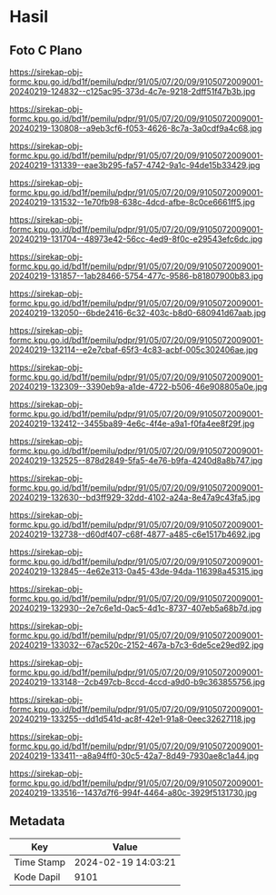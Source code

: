# Hasil

## Foto C Plano

https://sirekap-obj-formc.kpu.go.id/bd1f/pemilu/pdpr/91/05/07/20/09/9105072009001-20240219-124832--c125ac95-373d-4c7e-9218-2dff51f47b3b.jpg

https://sirekap-obj-formc.kpu.go.id/bd1f/pemilu/pdpr/91/05/07/20/09/9105072009001-20240219-130808--a9eb3cf6-f053-4626-8c7a-3a0cdf9a4c68.jpg

https://sirekap-obj-formc.kpu.go.id/bd1f/pemilu/pdpr/91/05/07/20/09/9105072009001-20240219-131339--eae3b295-fa57-4742-9a1c-94de15b33429.jpg

https://sirekap-obj-formc.kpu.go.id/bd1f/pemilu/pdpr/91/05/07/20/09/9105072009001-20240219-131532--1e70fb98-638c-4dcd-afbe-8c0ce6661ff5.jpg

https://sirekap-obj-formc.kpu.go.id/bd1f/pemilu/pdpr/91/05/07/20/09/9105072009001-20240219-131704--48973e42-56cc-4ed9-8f0c-e29543efc6dc.jpg

https://sirekap-obj-formc.kpu.go.id/bd1f/pemilu/pdpr/91/05/07/20/09/9105072009001-20240219-131857--1ab28466-5754-477c-9586-b81807900b83.jpg

https://sirekap-obj-formc.kpu.go.id/bd1f/pemilu/pdpr/91/05/07/20/09/9105072009001-20240219-132050--6bde2416-6c32-403c-b8d0-680941d67aab.jpg

https://sirekap-obj-formc.kpu.go.id/bd1f/pemilu/pdpr/91/05/07/20/09/9105072009001-20240219-132114--e2e7cbaf-65f3-4c83-acbf-005c302406ae.jpg

https://sirekap-obj-formc.kpu.go.id/bd1f/pemilu/pdpr/91/05/07/20/09/9105072009001-20240219-132309--3390eb9a-a1de-4722-b506-46e908805a0e.jpg

https://sirekap-obj-formc.kpu.go.id/bd1f/pemilu/pdpr/91/05/07/20/09/9105072009001-20240219-132412--3455ba89-4e6c-4f4e-a9a1-f0fa4ee8f29f.jpg

https://sirekap-obj-formc.kpu.go.id/bd1f/pemilu/pdpr/91/05/07/20/09/9105072009001-20240219-132525--878d2849-5fa5-4e76-b9fa-4240d8a8b747.jpg

https://sirekap-obj-formc.kpu.go.id/bd1f/pemilu/pdpr/91/05/07/20/09/9105072009001-20240219-132630--bd3ff929-32dd-4102-a24a-8e47a9c43fa5.jpg

https://sirekap-obj-formc.kpu.go.id/bd1f/pemilu/pdpr/91/05/07/20/09/9105072009001-20240219-132738--d60df407-c68f-4877-a485-c6e1517b4692.jpg

https://sirekap-obj-formc.kpu.go.id/bd1f/pemilu/pdpr/91/05/07/20/09/9105072009001-20240219-132845--4e62e313-0a45-43de-94da-116398a45315.jpg

https://sirekap-obj-formc.kpu.go.id/bd1f/pemilu/pdpr/91/05/07/20/09/9105072009001-20240219-132930--2e7c6e1d-0ac5-4d1c-8737-407eb5a68b7d.jpg

https://sirekap-obj-formc.kpu.go.id/bd1f/pemilu/pdpr/91/05/07/20/09/9105072009001-20240219-133032--67ac520c-2152-467a-b7c3-6de5ce29ed92.jpg

https://sirekap-obj-formc.kpu.go.id/bd1f/pemilu/pdpr/91/05/07/20/09/9105072009001-20240219-133148--2cb497cb-8ccd-4ccd-a9d0-b9c363855756.jpg

https://sirekap-obj-formc.kpu.go.id/bd1f/pemilu/pdpr/91/05/07/20/09/9105072009001-20240219-133255--dd1d541d-ac8f-42e1-91a8-0eec32627118.jpg

https://sirekap-obj-formc.kpu.go.id/bd1f/pemilu/pdpr/91/05/07/20/09/9105072009001-20240219-133411--a8a94ff0-30c5-42a7-8d49-7930ae8c1a44.jpg

https://sirekap-obj-formc.kpu.go.id/bd1f/pemilu/pdpr/91/05/07/20/09/9105072009001-20240219-133516--1437d7f6-994f-4464-a80c-3929f5131730.jpg


## Metadata

| Key        | Value               |
| ---------- | ------------------- |
| Time Stamp | 2024-02-19 14:03:21 |
| Kode Dapil | 9101                |




